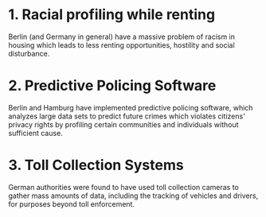 # 1. Racial profiling while renting
Berlin (and Germany in general) have a massive problem of racism in housing which leads to less renting opportunities, hostility and social disturbance.

# 2. Predictive Policing Software
Berlin and Hamburg have implemented predictive policing software, which analyzes large data sets to predict future crimes which violates citizens' privacy rights by profiling certain communities and individuals without sufficient cause.

# 3. Toll Collection Systems
German authorities were found to have used toll collection cameras to gather mass amounts of data, including the tracking of vehicles and drivers, for purposes beyond toll enforcement.

